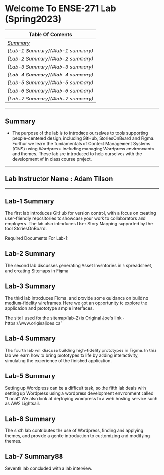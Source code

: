 # **Welcome To ENSE-271 Lab (Spring2023)**

|  **Table Of Contents**       | 
| -------------  |
| *[Summary](#summary)*     |
| *[Lab-1 Summary](#lab-1 summary)* |
| *[Lab-2 Summary](#lab-2 summary)* |
| *[Lab-3 Summary](#lab-3 summary)* |
| *[Lab-4 Summary](#lab-4 summary)* |
| *[Lab-5 Summary](#lab-5 summary)* |
| *[Lab-6 Summary](#lab-6 summary)* |
| *[Lab-7 Summary](#lab-7 summary)* |
---
## **Summary**

- The purpose of the lab is to introduce ourselves to tools supporting people-centered design, including GitHub, StoriesOnBoard and Figma. Furthur we learn the fundamentals of Content Management Systems (CMS) using Wordpress, including managing Wordpress environments and themes. These lab are introduced to help ourselves with the development of in class course project.
---

## **Lab Instructor Name : Adam Tilson**

---

## **Lab-1 Summary**

The first lab introduces GitHub for version control, with a focus on creating user-friendly repositories to showcase your work to collaborators and employers. The lab also introduces User Story Mapping supported by the tool StoriesOnBoard.

Required Documents For Lab-1:


## **Lab-2 Summary**

The second lab discusses generating Asset Inventories in a spreadsheet, and creating Sitemaps in Figma

## **Lab-3 Summary**

The third lab  introduces Figma, and provide some guidance on building medium-fidelity wireframes. Here we got an opportunity to explore the application and prototype simple interfaces.

The site I used for the sitemap(lab-2) is Original Joe's
link -   
https://www.originaljoes.ca/

## **Lab-4 Summary**

The fourth lab will discuss building high-fidelity prototypes in Figma. In this lab we learn how to bring prototypes to life by adding interactivity, simulating the experience of the finished application.

## **Lab-5 Summary**

Setting up Wordpress can be a difficult task, so the fifth lab deals with setting up Wordpress using a wordpress development environment called “Local”. We also look at deploying wordpress to a web hosting service such as AWS Lightsail.

## **Lab-6 Summary**

The sixth lab contributes the use of Wordpress, finding and applying themes, and provide a gentle introduction to customizing and modifying themes.

## **Lab-7 Summary88**
Seventh lab concluded with a lab interview.



